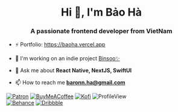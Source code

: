 <h1 align="center">Hi 👋, I'm Bảo Hà</h1>

<h3 align="center">A passionate frontend developer from VietNam</h3>

- ⚡️ Portfolio: https://baoha.vercel.app

- 🔭 I'm working on an indie project [Binsoo✨](https://apps.apple.com/vn/app/binsoo-photo-editor/id6502683720)
- 💬 Ask me about **React Native, NextJS, SwiftUI**

- 📫 How to reach me **baronn.ha@gmail.com**

[![Patron][Patron]][Patron-URL] [![BuyMeACoffee][BuyMeACoffee]][BuyMeACoffee-URL] [![Kofi][Kofi]][Kofi-URL] ![ProfileView] 
<br />
[![Behance][Behance]][Behance-URL] [![Dribbble][Dribbble]][Dribbble-URL]

[BuyMeACoffee]: https://img.shields.io/badge/Buy_Me_A_Coffee-FFDD00?style=for-the-badge&logo=buy-me-a-coffee&logoColor=black
[BuyMeACoffee-URL]: https://buymeacoffee.com/baronha

[Patron]: https://img.shields.io/badge/Patreon-F96854?style=for-the-badge&logo=patreon&logoColor=white
[Patron-URL]: https://patreon.com/user?u=97728172&utm_medium=clipboard_copy&utm_source=copyLink&utm_campaign=creatorshare_creator&utm_content=join_link

[Kofi]: https://img.shields.io/badge/Ko--fi-F16061?style=for-the-badge&logo=ko-fi&logoColor=white
[Kofi-URL]: https://ko-fi.com/baoha

[Dribbble]: https://img.shields.io/badge/Dribbble-EA4C89?style=for-the-badge&logo=dribbble&logoColor=white
[Dribbble-URL]: https://dribbble.com/baronha

[Behance]: https://img.shields.io/badge/Behance-0054F7?style=for-the-badge&logo=behance&logoColor=white
[Behance-URL]:https://www.behance.net/baronha

[ProfileView]: https://komarev.com/ghpvc/?username=baronha&style=for-the-badge&color=F16061
